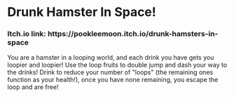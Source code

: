 <h1>
  Drunk Hamster In Space!
</h1>
<h3>
  Itch.io link: https://pookleemoon.itch.io/drunk-hamsters-in-space
</h3>
<p>
  You are a hamster in a looping world, and each drink you have gets you loopier and loopier! 
Use the loop fruits to double jump and dash your way to the drinks!
Drink to reduce your number of "loops" (the remaining ones function as your health!), once you have none remaining, you escape the loop and are free!
</p>
